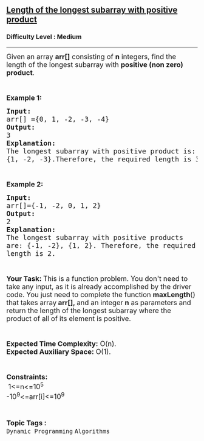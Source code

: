 <h2><a href="https://practice.geeksforgeeks.org/problems/4dfa8ba14d4c94f4d7637b6b5246782412f3aeb8/1">Length of the longest subarray with positive product</a></h2><h3>Difficulty Level : Medium</h3><hr><div class="problems_problem_content__Xm_eO"><p><span style="font-size:18px">Given an array&nbsp;<strong>arr[]</strong>&nbsp;consisting of <strong>n</strong>&nbsp;integers</span><span style="font-size:18px">, find&nbsp;the length&nbsp;of the longest subarray with&nbsp;<strong>positive (non zero) product</strong>.</span></p>

<p>&nbsp;</p>

<p><strong><span style="font-size:18px">Example 1:</span></strong></p>

<pre><span style="font-size:18px"><strong>Input:
</strong>arr[] ={0, 1, -2, -3, -4} </span>
<span style="font-size:18px"><strong>Output:
</strong>3</span>
<span style="font-size:18px"><strong>Explanation:</strong> 
The longest subarray with positive product is: 
{1, -2, -3}.</span><span style="font-size:18px">Therefore, the required length is 3.</span></pre>

<p>&nbsp;</p>

<p><span style="font-size:18px"><strong>Example 2:</strong></span></p>

<pre><span style="font-size:18px"><strong>Input:
</strong>arr[]={-1, -2, 0, 1, 2}
<strong>Output:
</strong>2
<strong>Explanation:</strong>
The longest subarray with positive products 
are: {-1, -2}, {1, 2}. Therefore, the required 
length is 2.</span></pre>

<p>&nbsp;</p>

<p><span style="font-size:18px"><strong>Your Task:&nbsp;</strong>This is a function problem. You don't need to take any input, as it is already accomplished by the driver code. You just need to complete the function&nbsp;<strong>maxLength</strong>() that takes array<strong>&nbsp;arr[],&nbsp;</strong>and an integer<strong>&nbsp;n</strong>&nbsp;as parameters and return the length of the longest subarray where the product of all of its element is positive.&nbsp;</span></p>

<p>&nbsp;</p>

<p><span style="font-size:18px"><strong>Expected Time Complexity:</strong>&nbsp;O(n).<br>
<strong>Expected Auxiliary Space:</strong>&nbsp;O(1).</span></p>

<p>&nbsp;</p>

<div><span style="font-size:18px"><strong>Constraints:</strong></span></div>

<div><span style="font-size:18px">&nbsp;1&lt;=n&lt;=10<sup>5</sup></span></div>

<div><span style="font-size:18px">-10<sup>9</sup>&lt;=arr[i]&lt;=10<sup>9</sup></span><br>
&nbsp;</div>
</div><br><p><span style=font-size:18px><strong>Topic Tags : </strong><br><code>Dynamic Programming</code>&nbsp;<code>Algorithms</code>&nbsp;